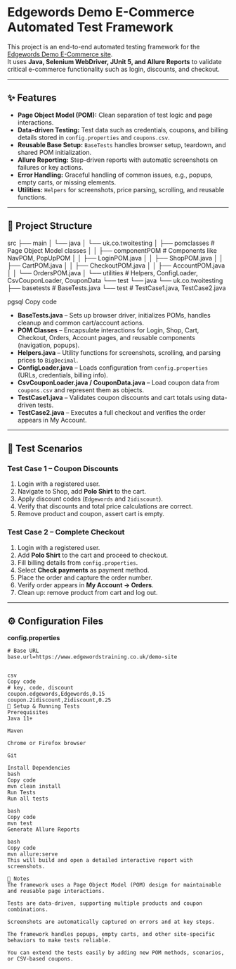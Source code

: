 # Edgewords Demo E-Commerce Automated Test Framework

This project is an end-to-end automated testing framework for the [Edgewords Demo E-Commerce site](https://www.edgewordstraining.co.uk/demo-site).  
It uses **Java, Selenium WebDriver, JUnit 5, and Allure Reports** to validate critical e-commerce functionality such as login, discounts, and checkout.

---

## ✨ Features

- **Page Object Model (POM):** Clean separation of test logic and page interactions.
- **Data-driven Testing:** Test data such as credentials, coupons, and billing details stored in `config.properties` and `coupons.csv`.
- **Reusable Base Setup:** `BaseTests` handles browser setup, teardown, and shared POM initialization.
- **Allure Reporting:** Step-driven reports with automatic screenshots on failures or key actions.
- **Error Handling:** Graceful handling of common issues, e.g., popups, empty carts, or missing elements.
- **Utilities:** `Helpers` for screenshots, price parsing, scrolling, and reusable functions.

---

## 📂 Project Structure

src
├── main
│ └── java
│ └── uk.co.twoitesting
│ ├── pomclasses # Page Object Model classes
│ │ ├── componentPOM # Components like NavPOM, PopUpPOM
│ │ ├── LoginPOM.java
│ │ ├── ShopPOM.java
│ │ ├── CartPOM.java
│ │ ├── CheckoutPOM.java
│ │ ├── AccountPOM.java
│ │ └── OrdersPOM.java
│ └── utilities # Helpers, ConfigLoader, CsvCouponLoader, CouponData
└── test
└── java
└── uk.co.twoitesting
├── basetests # BaseTests.java
└── test # TestCase1.java, TestCase2.java

pgsql
Copy code

- **BaseTests.java** – Sets up browser driver, initializes POMs, handles cleanup and common cart/account actions.
- **POM Classes** – Encapsulate interactions for Login, Shop, Cart, Checkout, Orders, Account pages, and reusable components (navigation, popups).
- **Helpers.java** – Utility functions for screenshots, scrolling, and parsing prices to `BigDecimal`.
- **ConfigLoader.java** – Loads configuration from `config.properties` (URLs, credentials, billing info).
- **CsvCouponLoader.java / CouponData.java** – Load coupon data from `coupons.csv` and represent them as objects.
- **TestCase1.java** – Validates coupon discounts and cart totals using data-driven tests.
- **TestCase2.java** – Executes a full checkout and verifies the order appears in My Account.

---

## 🧪 Test Scenarios

### Test Case 1 – Coupon Discounts
1. Login with a registered user.
2. Navigate to Shop, add **Polo Shirt** to the cart.
3. Apply discount codes (`Edgewords` and `2idiscount`).
4. Verify that discounts and total price calculations are correct.
5. Remove product and coupon, assert cart is empty.

### Test Case 2 – Complete Checkout
1. Login with a registered user.
2. Add **Polo Shirt** to the cart and proceed to checkout.
3. Fill billing details from `config.properties`.
4. Select **Check payments** as payment method.
5. Place the order and capture the order number.
6. Verify order appears in **My Account → Orders**.
7. Clean up: remove product from cart and log out.

---

## ⚙ Configuration Files

**config.properties**

```properties
# Base URL
base.url=https://www.edgewordstraining.co.uk/demo-site


csv
Copy code
# key, code, discount
coupon.edgewords,Edgewords,0.15
coupon.2idiscount,2idiscount,0.25
🚀 Setup & Running Tests
Prerequisites
Java 11+

Maven

Chrome or Firefox browser

Git

Install Dependencies
bash
Copy code
mvn clean install
Run Tests
Run all tests

bash
Copy code
mvn test
Generate Allure Reports

bash
Copy code
mvn allure:serve
This will build and open a detailed interactive report with screenshots.

📝 Notes
The framework uses a Page Object Model (POM) design for maintainable and reusable page interactions.

Tests are data-driven, supporting multiple products and coupon combinations.

Screenshots are automatically captured on errors and at key steps.

The framework handles popups, empty carts, and other site-specific behaviors to make tests reliable.

You can extend the tests easily by adding new POM methods, scenarios, or CSV-based coupons.